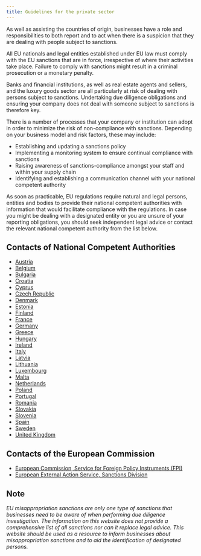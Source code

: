 ```yaml
---
title: Guidelines for the private sector
---
```

As well as assisting the countries of origin, businesses have a role and responsibilities to both
report and to act when there is a suspicion that they are dealing with people subject to
sanctions.

All EU nationals and legal entities established under EU law must comply with the EU sanctions that are in force, irrespective of where their activities take place. Failure to comply with sanctions might result in a criminal prosecution or a monetary penalty.

Banks and financial institutions, as well as real estate agents and sellers, and the luxury goods sector are all particularly at risk of dealing with persons subject to sanctions. Undertaking due diligence obligations and ensuring your company does not deal with someone subject to sanctions is therefore key.

There is a number of processes that your company or institution can adopt in order to minimize the risk of non-compliance with sanctions. Depending on your business model and risk factors, these may include:

-	Establishing and updating a sanctions policy
-	Implementing a monitoring system to ensure continual compliance with sanctions
-	Raising awareness of sanctions-compliance amongst your staff and within your supply chain
-	Identifying and establishing a communication channel with your national competent authority 

As soon as practicable, EU regulations require natural and legal persons, entities and bodies to provide their national competent authorities with information that would facilitate compliance with the regulations. In case you might be dealing with a designated entity or you are unsure of your reporting obligations, you should seek independent legal advice or contact the relevant national competent authority from the list below.

## Contacts of National Competent Authorities

- [Austria](https://www.bmeia.gv.at/en/european-foreign-policy/foreign-policy/europe/eu-sanctions-national-authorities/)
- [Belgium](https://diplomatie.belgium.be/en/policy/policy_areas/peace_and_security/sanctions)
- [Bulgaria](http://www.mfa.bg/en/pages/135/index.html)
- [Croatia](http://www.mvep.hr/sankcije)
- [Cyprus](http://www.mfa.gov.cy/mfa/mfa2016.nsf/mfa35_en/mfa35_en?OpenDocument)
- [Czech Republic](http://www.financnianalytickyurad.cz/mezinarodni-sankce.html)
- [Denmark](http://um.dk/da/Udenrigspolitik/folkeretten/sanktioner/)
- [Estonia](http://vm.ee/et/estonian-competent-authorities-implementation-eu-restrictive-measures)
- [Finland](http://formin.finland.fi/Public/default.aspx?nodeid=49565&contentlan=1&culture=fi-FI)
- [France](http://www.diplomatie.gouv.fr/fr/autorites-sanctions/)
- [Germany](http://www.bmwi.de/Redaktion/DE/Artikel/Aussenwirtschaft/embargos-aussenwirtschaftsrecht.html)
- [Greece](http://www.mfa.gr/en/foreign-policy/global-issues/international-sanctions.html)
- [Hungary](http://www.kormany.hu/download/9/2a/f0000/EU%20szankci%C3%B3s%20t%C3%A1j%C3%A9koztat%C3%B3_20170214_final.pdf)
- [Ireland](https://www.dfa.ie/home/index.aspx?id=28519)
- [Italy](https://www.esteri.it/mae/it/politica_estera/politica_europea/misure_deroghe)
- [Latvia](http://www.mfa.gov.lv/en/policy/security-policy/links-addresses)
- [Lithuania](http://www.urm.lt/en/sanctions)
- [Luxembourg](https://maee.gouvernement.lu/fr/directions-du-ministere/affaires-europeennes/mesures-restrictives.html)
- [Malta](https://foreignaffairs.gov.mt/en/Government/SMB/Pages/Sanctions-Monitoring-Board.aspx)
- [Netherlands](https://www.rijksoverheid.nl/onderwerpen/internationale-sancties)
- [Poland](http://www.msz.gov.pl/en/foreign_policy/international_law/international_sanctions/)
- [Portugal](http://www.portugal.gov.pt/pt/ministerios/mne/quero-saber-mais/sobre-o-ministerio/medidas-restritivas/medidas-restritivas.aspx)
- [Romania](http://www.mae.ro/node/1548)
- [Slovakia](https://www.mzv.sk/europske_zalezitosti/europske_politiky-sankcie_eu)
- [Slovenia](http://www.mzz.gov.si/si/zunanja_politika_in_mednarodno_pravo/mednarodna_varnost/omejevalni_ukrepi/)
- [Spain](http://www.exteriores.gob.es/Portal/en/PoliticaExteriorCooperacion/GlobalizacionOportunidadesRiesgos/Paginas/SancionesInternacionales.aspx)
- [Sweden](http://www.ud.se/sanktioner)
- [United Kingdom](https://www.gov.uk/guidance/sanctions-embargoes-and-restrictions)

## Contacts of the European Commission

- [European Commission, Service for Foreign Policy Instruments (FPI)](https://ec.europa.eu/fpi/what-we-do/sanctions_en)
- [European External Action Service, Sanctions Division](https://eeas.europa.eu/generic-warning-system-taxonomy/404_en/423/Sanctions%20policy) 

## Note
*EU misappropriation sanctions are only one type of sanctions that businesses need to be aware of when performing due diligence investigation. The information on this website does not provide a comprehensive list of all sanctions nor can it replace legal advice. This website should be used as a resource to inform businesses about misappropriation sanctions and to aid the identification of designated persons.* 

